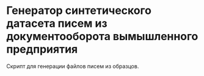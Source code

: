 # Генератор синтетического датасета писем из документооборота вымышленного предприятия
Скрипт для генерации файлов писем из образцов.
